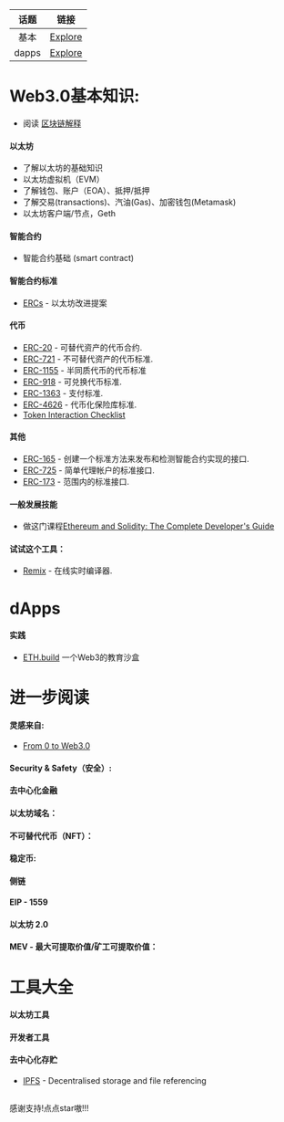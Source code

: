 |      话题       | 链接                                                                                                           |
| :--------------: | ------------------------------------------------------------------------------------------------------------------------- |
|      基本      | [Explore](https://github.com/jameslee-7/Web3.0-club#基本)                                                   |
|      dapps      | [Explore](https://github.com/jameslee-7/Web3.0-club#dapps)                                                   |
                                         



#


# Web3.0基本知识:
- 阅读 [区块链解释](https://www.investopedia.com/terms/b/blockchain.asp)
#### 以太坊
- 了解以太坊的基础知识
- 以太坊虚拟机（EVM）
- 了解钱包、账户（EOA）、抵押/抵押
- 了解交易(transactions)、汽油(Gas)、加密钱包(Metamask)
- 以太坊客户端/节点，Geth
#### 智能合约
- 智能合约基础 (smart contract)
#### 智能合约标准
- [ERCs](https://eips.ethereum.org/erc) - 以太坊改进提案
#### 代币
- [ERC-20](https://eips.ethereum.org/EIPS/eip-20) - 可替代资产的代币合约.
- [ERC-721](https://github.com/ethereum/eips/issues/721) - 不可替代资产的代币标准.
- [ERC-1155](https://eips.ethereum.org/EIPS/eip-1155) - 半同质代币的代币标准
- [ERC-918](https://eips.ethereum.org/EIPS/eip-918) - 可兑换代币标准.
- [ERC-1363](https://eips.ethereum.org/EIPS/eip-1363) - 支付标准.
- [ERC-4626](https://eips.ethereum.org/EIPS/eip-4626) - 代币化保险库标准.
- [Token Interaction Checklist](https://consensys.net/diligence/blog/2020/11/token-interaction-checklist/)
#### 其他
- [ERC-165](https://eips.ethereum.org/EIPS/eip-165) - 创建一个标准方法来发布和检测智能合约实现的接口.
- [ERC-725](https://eips.ethereum.org/EIPS/eip-725) - 简单代理帐户的标准接口.
- [ERC-173](https://eips.ethereum.org/EIPS/eip-173) - 范围内的标准接口.
#### 一般发展技能
- 做这门课程[Ethereum and Solidity: The Complete Developer's Guide](https://www.udemy.com/ethereum-and-solidity-the-complete-developers-guide/)
#### 试试这个工具：
- [Remix](https://remix.ethereum.org/) - 在线实时编译器.



# dApps
#### 实践
- [ETH.build](https://eth.build/) 一个Web3的教育沙盒



# 进一步阅读
#### 灵感来自:
- [From 0 to Web3.0](https://github.com/kay-is/web3-from-zero)
#### Security & Safety（安全）:
#### 去中心化金融
#### 以太坊域名：
#### 不可替代代币（NFT）：
#### 稳定币:
#### 侧链
#### EIP - 1559
#### 以太坊 2.0
#### MEV - 最大可提取价值/矿工可提取价值：


# 工具大全
#### 以太坊工具
#### 开发者工具
#### 去中心化存贮
- [IPFS](https://ipfs.io/) - Decentralised storage and file referencing


##
感谢支持!点点star嗷!!!
